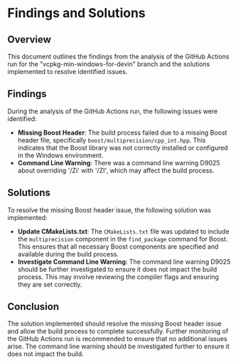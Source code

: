 # Findings and Solutions

## Overview
This document outlines the findings from the analysis of the GitHub Actions run for the "vcpkg-min-windows-for-devin" branch and the solutions implemented to resolve identified issues.

## Findings
During the analysis of the GitHub Actions run, the following issues were identified:
- **Missing Boost Header**: The build process failed due to a missing Boost header file, specifically `boost/multiprecision/cpp_int.hpp`. This indicates that the Boost library was not correctly installed or configured in the Windows environment.
- **Command Line Warning**: There was a command line warning D9025 about overriding '/Zi' with '/ZI', which may affect the build process.

## Solutions
To resolve the missing Boost header issue, the following solution was implemented:
- **Update CMakeLists.txt**: The `CMakeLists.txt` file was updated to include the `multiprecision` component in the `find_package` command for Boost. This ensures that all necessary Boost components are specified and available during the build process.
- **Investigate Command Line Warning**: The command line warning D9025 should be further investigated to ensure it does not impact the build process. This may involve reviewing the compiler flags and ensuring they are set correctly.

## Conclusion
The solution implemented should resolve the missing Boost header issue and allow the build process to complete successfully. Further monitoring of the GitHub Actions run is recommended to ensure that no additional issues arise. The command line warning should be investigated further to ensure it does not impact the build.
